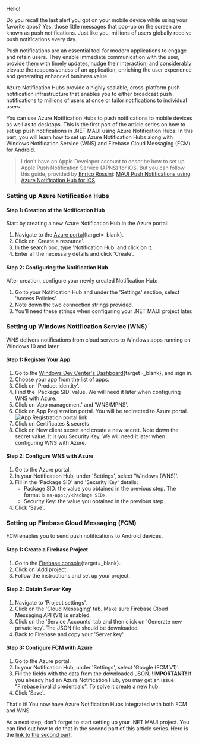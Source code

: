Hello!

Do you recall the last alert you got on your mobile device while using your favorite apps? Yes, those little messages that pop-up on the screen are known as push notifications. Just like you, millions of users globally receive push notifications every day. 

Push notifications are an essential tool for modern applications to engage and retain users. They enable immediate communication with the user, provide them with timely updates, nudge their interaction, and considerably elevate the responsiveness of an application, enriching the user experience and generating enhanced business value.

Azure Notification Hubs provide a highly scalable, cross-platform push notification infrastructure that enables you to either broadcast push notifications to millions of users at once or tailor notifications to individual users. 

You can use Azure Notification Hubs to push notifications to mobile devices as well as to desktops. This is the first part of the article series on how to set up push notifications in .NET MAUI using Azure Notification Hubs. In this part, you will learn how to set up Azure Notification Hubs along with Windows Notification Service (WNS) and Firebase Cloud Messaging (FCM) for Android.

> I don't have an Apple Developer account to describe how to set up Apple Push Notification Service (APNS) for iOS. But you can follow this guide, provided by [Enrico Rossini](https://github.com/erossini): [MAUI Push Notifications using Azure Notification Hub for iOS](https://puresourcecode.com/dotnet/maui/maui-push-notifications-using-azure-notification-hub-for-ios/)

### Setting up Azure Notification Hubs

#### Step 1: Creation of the Notification Hub

Start by creating a new Azure Notification Hub in the Azure portal:

1. Navigate to the [Azure portal](https://portal.azure.com){target=_blank}.
2. Click on 'Create a resource'.
3. In the search box, type 'Notification Hub' and click on it.
4. Enter all the necessary details and click 'Create'.

#### Step 2: Configuring the Notification Hub

After creation, configure your newly created Notification Hub:

1. Go to your Notification Hub and under the 'Settings' section, select 'Access Policies'.
2. Note down the two connection strings provided.
3. You'll need these strings when configuring your .NET MAUI project later.

### Setting up Windows Notification Service (WNS)

WNS delivers notifications from cloud servers to Windows apps running on Windows 10 and later.

#### Step 1: Register Your App

1. Go to the [Windows Dev Center's Dashboard](https://partner.microsoft.com/en-us/dashboard/home){target=_blank}, and sign in.
2. Choose your app from the list of apps.
3. Click on 'Product identity'.
4. Find the 'Package SID' value. We will need it later when configuring WNS with Azure.
3. Click on 'App management' and 'WNS/MPNS'.
4. Click on App Registration portal. You will be redirected to Azure portal.
![App Registration portal link](https://ik.imagekit.io/VladislavAntonyuk/vladislavantonyuk/articles/44/44-1.png)
5. Click on Certificates & secrets
6. Click on New client secret and create a new secret. Note down the secret value. It is you Security Key. We will need it later when configuring WNS with Azure.

#### Step 2: Configure WNS with Azure

1. Go to the Azure portal.
2. In your Notification Hub, under 'Settings', select 'Windows (WNS)'.
3. Fill in the 'Package SID' and 'Security Key' details:
    - Package SID: the value you obtained in the previous step. The format is `ms-app://<Package SID>`.
    - Security Key: the value you obtained in the previous step.
4. Click 'Save'.

### Setting up Firebase Cloud Messaging (FCM)

FCM enables you to send push notifications to Android devices.

#### Step 1: Create a Firebase Project

1. Go to the [Firebase console](https://console.firebase.google.com/){target=_blank}.
2. Click on 'Add project'.
3. Follow the instructions and set up your project.

#### Step 2: Obtain Server Key

1. Navigate to 'Project settings'.
2. Click on the 'Cloud Messaging' tab. Make sure Firebase Cloud Messaging API (V1) is enabled.
3. Click on the 'Service Accounts' tab and then click on 'Generate new private key'. The JSON file should be downloaded.
3. Back to Firebase and copy your 'Server key'.

#### Step 3: Configure FCM with Azure

1. Go to the Azure portal.
2. In your Notification Hub, under 'Settings', select 'Google (FCM V1)'.
3. Fill the fields with the data from the downloaded JSON. **!IMPORTANT!** If you already had an Azure Notification Hub, you may get an issue "Firebase invalid credentials". To solve it create a new hub.
4. Click 'Save'.

That's it! You now have Azure Notification Hubs integrated with both FCM and WNS.

As a next step, don't forget to start setting up your .NET MAUI project. You can find out how to do that in the second part of this article series. Here is the [link to the second part](./articles/.NET-MAUI-Push-Notifications-using-Azure-Notification-Hub.-Part-2.-Setup-.NET-MAUI/).